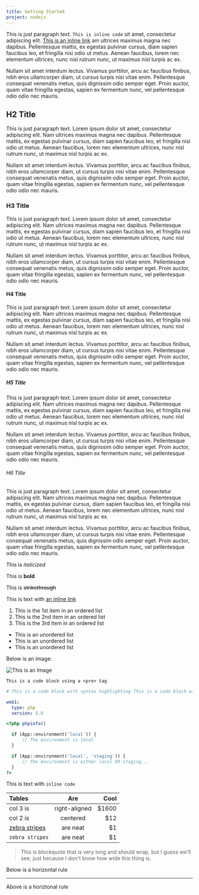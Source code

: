 ```yaml
---
title: Getting Started
project: nodejs
---
```


This is just paragraph text. `This is inline code` sit amet, consectetur adipiscing elit. [This is an inline link](#) am ultrices maximus magna nec dapibus. Pellentesque mattis, ex egestas pulvinar cursus, diam sapien faucibus leo, et fringilla nisi odio ut metus. Aenean faucibus, lorem nec elementum ultrices, nunc nisl rutrum nunc, ut maximus nisl turpis ac ex.

Nullam sit amet interdum lectus. Vivamus porttitor, arcu ac faucibus finibus, nibh eros ullamcorper diam, ut cursus turpis nisi vitae enim. Pellentesque consequat venenatis metus, quis dignissim odio semper eget. Proin auctor, quam vitae fringilla egestas, sapien ex fermentum nunc, vel pellentesque odio odio nec mauris.

## H2 Title
This is just paragraph text. Lorem ipsum dolor sit amet, consectetur adipiscing elit. Nam ultrices maximus magna nec dapibus. Pellentesque mattis, ex egestas pulvinar cursus, diam sapien faucibus leo, et fringilla nisi odio ut metus. Aenean faucibus, lorem nec elementum ultrices, nunc nisl rutrum nunc, ut maximus nisl turpis ac ex.

Nullam sit amet interdum lectus. Vivamus porttitor, arcu ac faucibus finibus, nibh eros ullamcorper diam, ut cursus turpis nisi vitae enim. Pellentesque consequat venenatis metus, quis dignissim odio semper eget. Proin auctor, quam vitae fringilla egestas, sapien ex fermentum nunc, vel pellentesque odio odio nec mauris.

### H3 Title
This is just paragraph text. Lorem ipsum dolor sit amet, consectetur adipiscing elit. Nam ultrices maximus magna nec dapibus. Pellentesque mattis, ex egestas pulvinar cursus, diam sapien faucibus leo, et fringilla nisi odio ut metus. Aenean faucibus, lorem nec elementum ultrices, nunc nisl rutrum nunc, ut maximus nisl turpis ac ex.

Nullam sit amet interdum lectus. Vivamus porttitor, arcu ac faucibus finibus, nibh eros ullamcorper diam, ut cursus turpis nisi vitae enim. Pellentesque consequat venenatis metus, quis dignissim odio semper eget. Proin auctor, quam vitae fringilla egestas, sapien ex fermentum nunc, vel pellentesque odio odio nec mauris.

#### H4 Title
This is just paragraph text. Lorem ipsum dolor sit amet, consectetur adipiscing elit. Nam ultrices maximus magna nec dapibus. Pellentesque mattis, ex egestas pulvinar cursus, diam sapien faucibus leo, et fringilla nisi odio ut metus. Aenean faucibus, lorem nec elementum ultrices, nunc nisl rutrum nunc, ut maximus nisl turpis ac ex.

Nullam sit amet interdum lectus. Vivamus porttitor, arcu ac faucibus finibus, nibh eros ullamcorper diam, ut cursus turpis nisi vitae enim. Pellentesque consequat venenatis metus, quis dignissim odio semper eget. Proin auctor, quam vitae fringilla egestas, sapien ex fermentum nunc, vel pellentesque odio odio nec mauris.

##### H5 Title
This is just paragraph text. Lorem ipsum dolor sit amet, consectetur adipiscing elit. Nam ultrices maximus magna nec dapibus. Pellentesque mattis, ex egestas pulvinar cursus, diam sapien faucibus leo, et fringilla nisi odio ut metus. Aenean faucibus, lorem nec elementum ultrices, nunc nisl rutrum nunc, ut maximus nisl turpis ac ex.

Nullam sit amet interdum lectus. Vivamus porttitor, arcu ac faucibus finibus, nibh eros ullamcorper diam, ut cursus turpis nisi vitae enim. Pellentesque consequat venenatis metus, quis dignissim odio semper eget. Proin auctor, quam vitae fringilla egestas, sapien ex fermentum nunc, vel pellentesque odio odio nec mauris.

###### H6 Title
This is just paragraph text. Lorem ipsum dolor sit amet, consectetur adipiscing elit. Nam ultrices maximus magna nec dapibus. Pellentesque mattis, ex egestas pulvinar cursus, diam sapien faucibus leo, et fringilla nisi odio ut metus. Aenean faucibus, lorem nec elementum ultrices, nunc nisl rutrum nunc, ut maximus nisl turpis ac ex.

Nullam sit amet interdum lectus. Vivamus porttitor, arcu ac faucibus finibus, nibh eros ullamcorper diam, ut cursus turpis nisi vitae enim. Pellentesque consequat venenatis metus, quis dignissim odio semper eget. Proin auctor, quam vitae fringilla egestas, sapien ex fermentum nunc, vel pellentesque odio odio nec mauris.

This is *italicized*

This is **bold**

This is ~~strikethrough~~

This is text with [an inline link](https://pagodabox.io)

1. This is the 1st item in an ordered list
2. This is the 2nd item in an ordered list
3. This is the 3rd item in an ordered list


* This is an unordered list
* This is an unordered list
* This is an unordered list

Below is an image:

![This is an Image](https://trello-attachments.s3.amazonaws.com/554b82df5e12ddf95313a8fe/381x198/e61e0a3ff391c11f24f10dfc8f88e770/upload_2015-05-07_at_9.26.24_am.png "This is an image")

```
This is a code block using a <pre> tag
```

```yaml
# This is a code block with syntax highlighting This is a code block with syntax highlighting This is a code block with syntax highlighting This is a code block with syntax highlighting This is a code block with syntax highlighting

web1:
  type: php
  version: 5.6
```

```php
<?php phpinfo()

  if (App::environment('local')) {
      // The environment is local
  }

  if (App::environment('local', 'staging')) {
      // The environment is either local OR staging...
  }
?>
```

This is text with `inline code`

| Tables             | Are           | Cool  |
|:-------------------|:-------------:| -----:|
| col 3 is           | right-aligned | $1600 |
| col 2 is           | centered      |   $12 |
| [zebra stripes](#) | are neat      |    $1 |
| `zebra stripes`    | are neat      |    $1 |

> This is blockquote that is very long and should wrap, but I guess we'll see, just because I don't know how wide this thing is.

Below is a horizontal rule

---

Above is a horiztonal rule
